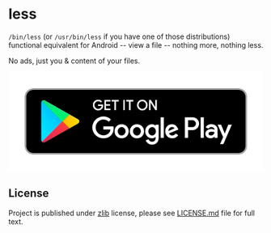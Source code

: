 # less

`/bin/less` (or `/usr/bin/less` if you have one of those distributions) functional equivalent for Android -- view a file -- nothing more, nothing less.

No ads, just you & content of your files.

[![Get it on Google Play](./google-play/google-play-badge.png)](https://play.google.com/store/apps/details?id=pl.ariessystems.less)

## License

Project is published under [zlib](https://choosealicense.com/licenses/zlib/) license, please see [LICENSE.md](./LICENSE.md) file for full text.
